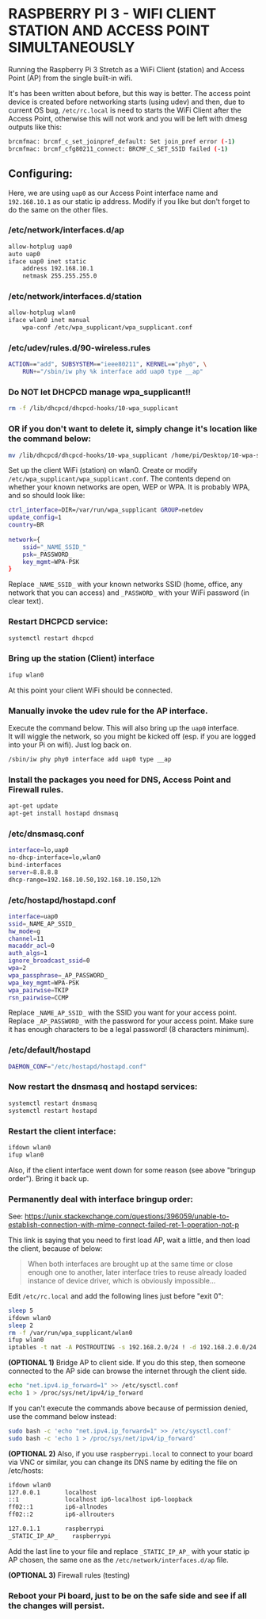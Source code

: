 # RASPBERRY PI 3 - WIFI CLIENT STATION AND ACCESS POINT SIMULTANEOUSLY

Running the Raspberry Pi 3 Stretch as a WiFi Client (station) and Access Point (AP) from the single built-in wifi.

It's has been written about before, but this way is better. The access point device is created before networking
starts (using udev) and then, due to current OS bug, `/etc/rc.local` is need to starts the WiFi Client after the Access Point, otherwise this will not work and you will be left with dmesg outputs like this:
```bash
brcmfmac: brcmf_c_set_joinpref_default: Set join_pref error (-1)
brcmfmac: brcmf_cfg80211_connect: BRCMF_C_SET_SSID failed (-1)
```
## Configuring:

Here, we are using `uap0` as our Access Point interface name and `192.168.10.1` as our static ip address. Modify if you like but don't forget to do the same on the other files.

### /etc/network/interfaces.d/ap
```bash
allow-hotplug uap0
auto uap0
iface uap0 inet static
    address 192.168.10.1
    netmask 255.255.255.0
```
### /etc/network/interfaces.d/station
```bash
allow-hotplug wlan0
iface wlan0 inet manual
    wpa-conf /etc/wpa_supplicant/wpa_supplicant.conf
```
### /etc/udev/rules.d/90-wireless.rules 
```bash
ACTION=="add", SUBSYSTEM=="ieee80211", KERNEL=="phy0", \
    RUN+="/sbin/iw phy %k interface add uap0 type __ap"
```
### Do NOT let DHCPCD manage wpa_supplicant!!
```bash
rm -f /lib/dhcpcd/dhcpcd-hooks/10-wpa_supplicant
```
### OR if you don't want to delete it, simply change it's location like the command below:
```bash
mv /lib/dhcpcd/dhcpcd-hooks/10-wpa_supplicant /home/pi/Desktop/10-wpa-supplicant-backup
```
Set up the client WiFi (station) on wlan0.
Create or modify `/etc/wpa_supplicant/wpa_supplicant.conf`.
The contents depend on whether your known networks are open, WEP or WPA.  It is probably WPA, and so should look like:
```bash
ctrl_interface=DIR=/var/run/wpa_supplicant GROUP=netdev
update_config=1
country=BR
    
network={
    ssid="_NAME_SSID_"
    psk=_PASSWORD_
    key_mgmt=WPA-PSK
}
```
Replace `_NAME_SSID_` with your known networks SSID (home, office, any network that you can access) and `_PASSWORD_` with your WiFi password (in clear text).

### Restart DHCPCD service:
```bash
systemctl restart dhcpcd
```	
### Bring up the station (Client) interface
```bash
ifup wlan0
```	
At this point your client WiFi should be connected.

### Manually invoke the udev rule for the AP interface.

Execute the command below. This will also bring up the `uap0` interface.  
It will wiggle the network, so you might be kicked off (esp. if you are logged into your Pi on wifi). Just log back on.
```bash
/sbin/iw phy phy0 interface add uap0 type __ap
```	
### Install the packages you need for DNS, Access Point and Firewall rules.
```bash
apt-get update
apt-get install hostapd dnsmasq
```
### /etc/dnsmasq.conf
```bash
interface=lo,uap0
no-dhcp-interface=lo,wlan0
bind-interfaces
server=8.8.8.8
dhcp-range=192.168.10.50,192.168.10.150,12h
```
### /etc/hostapd/hostapd.conf
```bash
interface=uap0
ssid=_NAME_AP_SSID_
hw_mode=g
channel=11
macaddr_acl=0
auth_algs=1
ignore_broadcast_ssid=0
wpa=2
wpa_passphrase=_AP_PASSWORD_
wpa_key_mgmt=WPA-PSK
wpa_pairwise=TKIP
rsn_pairwise=CCMP
```
Replace `_NAME_AP_SSID_` with the SSID you want for your access point.  
Replace `_AP_PASSWORD_` with the password for your access point.
Make sure it has enough characters to be a legal password! (8 characters minimum).

### /etc/default/hostapd
```bash
DAEMON_CONF="/etc/hostapd/hostapd.conf"
```
### Now restart the dnsmasq and hostapd services:
```bash
systemctl restart dnsmasq
systemctl restart hostapd
```
### Restart the client interface:
```bash
ifdown wlan0
ifup wlan0
```
Also, if the client interface went down for some reason (see above "bringup order").  Bring it back up.

### Permanently deal with interface bringup order:
See: https://unix.stackexchange.com/questions/396059/unable-to-establish-connection-with-mlme-connect-failed-ret-1-operation-not-p

This link is saying that you need to first load AP, wait a little, and then load the client, because of below:
> When both interfaces are brought up at the same time or close enough one to another, later interface tries to reuse already loaded instance of device driver, which is obviously impossible...

Edit `/etc/rc.local` and add the following lines just before "exit 0":
```bash
sleep 5
ifdown wlan0
sleep 2
rm -f /var/run/wpa_supplicant/wlan0
ifup wlan0
iptables -t nat -A POSTROUTING -s 192.168.2.0/24 ! -d 192.168.2.0.0/24 -j MASQUERADE
```
**(OPTIONAL 1)** Bridge AP to client side.
If you do this step, then someone connected to the AP side can browse the internet through the client side.
```bash
echo "net.ipv4.ip_forward=1" >> /etc/sysctl.conf
echo 1 > /proc/sys/net/ipv4/ip_forward
```	
If you can't execute the commands above because of permission denied, use the command below instead:
```bash
sudo bash -c 'echo "net.ipv4.ip_forward=1" >> /etc/sysctl.conf'
sudo bash -c 'echo 1 > /proc/sys/net/ipv4/ip_forward'
```
**(OPTIONAL 2)** Also, if you use `raspberrypi.local` to connect to your board via VNC or similar, you can change its DNS name by editing the file on /etc/hosts:
```bash
ifdown wlan0
127.0.0.1       localhost
::1             localhost ip6-localhost ip6-loopback
ff02::1         ip6-allnodes
ff02::2         ip6-allrouters

127.0.1.1       raspberrypi
_STATIC_IP_AP_    raspberrypi
```
Add the last line to your file and replace `_STATIC_IP_AP_` with your static ip AP chosen, the same one as the `/etc/network/interfaces.d/ap` file.

**(OPTIONAL 3)** Firewall rules (testing)

### Reboot your Pi board, just to be on the safe side and see if all the changes will persist.
